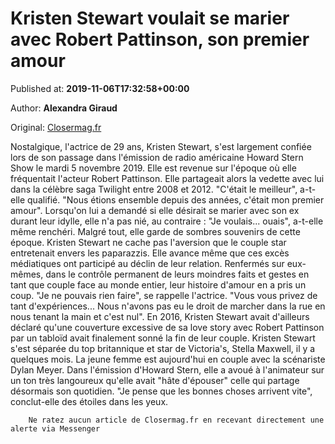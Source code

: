 
# Kristen Stewart voulait se marier avec Robert Pattinson, son premier amour

Published at: **2019-11-06T17:32:58+00:00**

Author: **Alexandra Giraud**

Original: [Closermag.fr](https://www.closermag.fr/people/kristen-stewart-voulait-se-marier-avec-robert-pattinson-son-premier-amour-1045686)

Nostalgique, l'actrice de 29 ans, Kristen Stewart, s'est largement confiée lors de son passage dans l'émission de radio américaine Howard Stern Show le mardi 5 novembre 2019. Elle est revenue sur l'époque où elle fréquentait l'acteur Robert Pattinson. Elle partageait alors la vedette avec lui dans la célèbre saga Twilight entre 2008 et 2012. "C'était le meilleur", a-t-elle qualifié. "Nous étions ensemble depuis des années, c'était mon premier amour". Lorsqu'on lui a demandé si elle désirait se marier avec son ex durant leur idylle, elle n'a pas nié, au contraire : "Je voulais... ouais", a-t-elle même renchéri.
Malgré tout, elle garde de sombres souvenirs de cette époque. Kristen Stewart ne cache pas l'aversion que le couple star entretenait envers les paparazzis. Elle avance même que ces excès médiatiques ont participé au déclin de leur relation. Renfermés sur eux-mêmes, dans le contrôle permanent de leurs moindres faits et gestes en tant que couple face au monde entier, leur histoire d'amour en a pris un coup. "Je ne pouvais rien faire", se rappelle l'actrice. "Vous vous privez de tant d'expériences... Nous n'avons pas eu le droit de marcher dans la rue en nous tenant la main et c'est nul". En 2016, Kristen Stewart avait d'ailleurs déclaré qu'une couverture excessive de sa love story avec Robert Pattinson par un tabloïd avait finalement sonné la fin de leur couple.
Kristen Stewart s'est séparée du top britannique et star de Victoria's, Stella Maxwell, il y a quelques mois. La jeune femme est aujourd'hui en couple avec la scénariste Dylan Meyer. Dans l'émission d'Howard Stern, elle a avoué à l'animateur sur un ton très langoureux qu'elle avait "hâte d'épouser" celle qui partage désormais son quotidien. "Je pense que les bonnes choses arrivent vite", conclut-elle des étoiles dans les yeux.

        Ne ratez aucun article de Closermag.fr en recevant directement une alerte via Messenger
      
